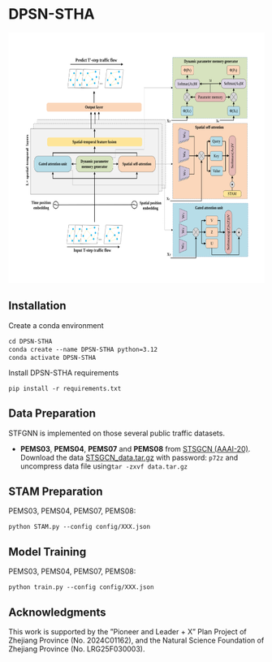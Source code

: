 # DPSN-STHA
<p align="center">
  <img width="800" height="494" src="./graph/DPSN-STHA.svg" style="background-color: white;">
</p>


## Installation
Create a conda environment

``` 
cd DPSN-STHA
conda create --name DPSN-STHA python=3.12
conda activate DPSN-STHA
```
Install DPSN-STHA requirements

``` 
pip install -r requirements.txt
```

## Data Preparation
STFGNN is implemented on those several public traffic datasets.
- **PEMS03**, **PEMS04**, **PEMS07** and **PEMS08** from [STSGCN (AAAI-20)](https://github.com/Davidham3/STSGCN).
Download the data [STSGCN_data.tar.gz](https://pan.baidu.com/s/1ZPIiOM__r1TRlmY4YGlolw) with password: `p72z` and uncompress data file using`tar -zxvf data.tar.gz`

## STAM Preparation
PEMS03, PEMS04, PEMS07, PEMS08:
```
python STAM.py --config config/XXX.json
```

## Model Training
PEMS03, PEMS04, PEMS07, PEMS08:
```
python train.py --config config/XXX.json
```
## Acknowledgments
This work is supported by the ”Pioneer and Leader + X” Plan Project of
Zhejiang Province (No. 2024C01162), and the Natural Science Foundation
of Zhejiang Province (No. LRG25F030003).

